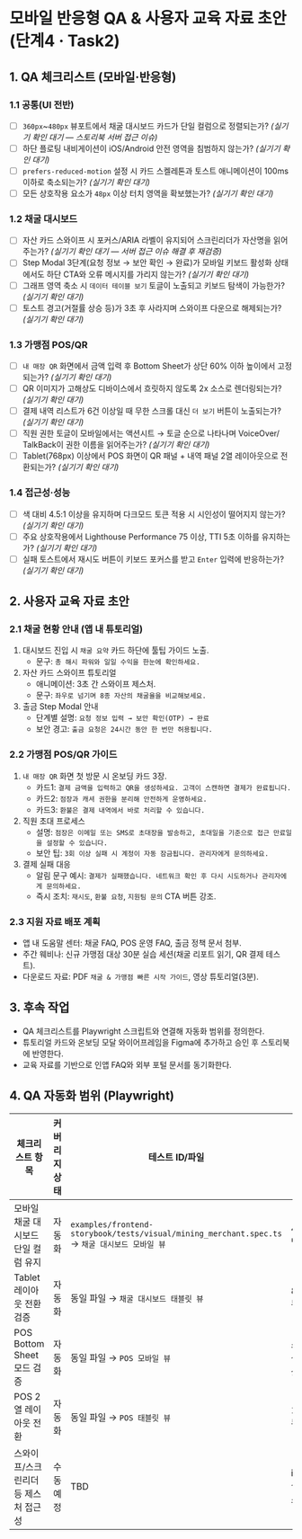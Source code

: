 # 모바일 반응형 QA & 사용자 교육 자료 초안 (단계4 · Task2)

## 1. QA 체크리스트 (모바일·반응형)

### 1.1 공통(UI 전반)
- [ ] `360px`~`480px` 뷰포트에서 채굴 대시보드 카드가 단일 컬럼으로 정렬되는가? *(실기기 확인 대기 — 스토리북 서버 접근 이슈)*
- [ ] 하단 플로팅 내비게이션이 iOS/Android 안전 영역을 침범하지 않는가? *(실기기 확인 대기)*
- [ ] `prefers-reduced-motion` 설정 시 카드 스켈레톤과 토스트 애니메이션이 100ms 이하로 축소되는가? *(실기기 확인 대기)*
- [ ] 모든 상호작용 요소가 `48px` 이상 터치 영역을 확보했는가? *(실기기 확인 대기)*

### 1.2 채굴 대시보드
- [ ] 자산 카드 스와이프 시 포커스/ARIA 라벨이 유지되어 스크린리더가 자산명을 읽어주는가? *(실기기 확인 대기 — 서버 접근 이슈 해결 후 재검증)*
- [ ] Step Modal 3단계(요청 정보 → 보안 확인 → 완료)가 모바일 키보드 활성화 상태에서도 하단 CTA와 오류 메시지를 가리지 않는가? *(실기기 확인 대기)*
- [ ] 그래프 영역 축소 시 `데이터 테이블 보기` 토글이 노출되고 키보드 탐색이 가능한가? *(실기기 확인 대기)*
- [ ] 토스트 경고(거절률 상승 등)가 3초 후 사라지며 스와이프 다운으로 해제되는가? *(실기기 확인 대기)*

### 1.3 가맹점 POS/QR
- [ ] `내 매장 QR` 화면에서 금액 입력 후 Bottom Sheet가 상단 60% 이하 높이에서 고정되는가? *(실기기 확인 대기)*
- [ ] QR 이미지가 고해상도 디바이스에서 흐릿하지 않도록 2x 소스로 렌더링되는가? *(실기기 확인 대기)*
- [ ] 결제 내역 리스트가 6건 이상일 때 무한 스크롤 대신 `더 보기` 버튼이 노출되는가? *(실기기 확인 대기)*
- [ ] 직원 권한 토글이 모바일에서는 액션시트 → 토글 순으로 나타나며 VoiceOver/ TalkBack이 권한 이름을 읽어주는가? *(실기기 확인 대기)*
- [ ] Tablet(768px) 이상에서 POS 화면이 QR 패널 + 내역 패널 2열 레이아웃으로 전환되는가? *(실기기 확인 대기)*

### 1.4 접근성·성능
- [ ] 색 대비 4.5:1 이상을 유지하며 다크모드 토큰 적용 시 시인성이 떨어지지 않는가? *(실기기 확인 대기)*
- [ ] 주요 상호작용에서 Lighthouse Performance 75 이상, TTI 5초 이하를 유지하는가? *(실기기 확인 대기)*
- [ ] 실패 토스트에서 재시도 버튼이 키보드 포커스를 받고 `Enter` 입력에 반응하는가? *(실기기 확인 대기)*

## 2. 사용자 교육 자료 초안

### 2.1 채굴 현황 안내 (앱 내 튜토리얼)
1. 대시보드 진입 시 `채굴 요약` 카드 하단에 툴팁 가이드 노출.
   - 문구: `총 해시 파워와 일일 수익을 한눈에 확인하세요.`
2. 자산 카드 스와이프 튜토리얼
   - 애니메이션: 3초 간 스와이프 제스처.
   - 문구: `좌우로 넘기며 8종 자산의 채굴율을 비교해보세요.`
3. 출금 Step Modal 안내
   - 단계별 설명: `요청 정보 입력 → 보안 확인(OTP) → 완료`
   - 보안 경고: `출금 요청은 24시간 동안 한 번만 허용됩니다.`

### 2.2 가맹점 POS/QR 가이드
1. `내 매장 QR` 화면 첫 방문 시 온보딩 카드 3장.
   - 카드1: `결제 금액을 입력하고 QR을 생성하세요. 고객이 스캔하면 결제가 완료됩니다.`
   - 카드2: `점장과 캐셔 권한을 분리해 안전하게 운영하세요.`
   - 카드3: `환불은 결제 내역에서 바로 처리할 수 있습니다.`
2. 직원 초대 프로세스
   - 설명: `점장은 이메일 또는 SMS로 초대장을 발송하고, 초대일을 기준으로 접근 만료일을 설정할 수 있습니다.`
   - 보안 팁: `3회 이상 실패 시 계정이 자동 잠금됩니다. 관리자에게 문의하세요.`
3. 결제 실패 대응
   - 알림 문구 예시: `결제가 실패했습니다. 네트워크 확인 후 다시 시도하거나 관리자에게 문의하세요.`
   - 즉시 조치: `재시도`, `환불 요청`, `지원팀 문의` CTA 버튼 강조.

### 2.3 지원 자료 배포 계획
- 앱 내 도움말 센터: 채굴 FAQ, POS 운영 FAQ, 출금 정책 문서 첨부.
- 주간 웨비나: 신규 가맹점 대상 30분 실습 세션(채굴 리포트 읽기, QR 결제 테스트).
- 다운로드 자료: PDF `채굴 & 가맹점 빠른 시작 가이드`, 영상 튜토리얼(3분).

## 3. 후속 작업
- QA 체크리스트를 Playwright 스크립트와 연결해 자동화 범위를 정의한다.
- 튜토리얼 카드와 온보딩 모달 와이어프레임을 Figma에 추가하고 승인 후 스토리북에 반영한다.
- 교육 자료를 기반으로 인앱 FAQ와 외부 포털 문서를 동기화한다.

## 4. QA 자동화 범위 (Playwright)
| 체크리스트 항목 | 커버리지 상태 | 테스트 ID/파일 | 비고 |
| --- | --- | --- | --- |
| 모바일 채굴 대시보드 단일 컬럼 유지 | 자동화 | `examples/frontend-storybook/tests/visual/mining_merchant.spec.ts` → `채굴 대시보드 모바일 뷰` | 430x920 스냅샷 비교 |
| Tablet 레이아웃 전환 검증 | 자동화 | 동일 파일 → `채굴 대시보드 태블릿 뷰` | 834x1024 뷰포트 |
| POS Bottom Sheet 모드 검증 | 자동화 | 동일 파일 → `POS 모바일 뷰` | 스토리북 구성요소 스냅샷 |
| POS 2열 레이아웃 전환 | 자동화 | 동일 파일 → `POS 태블릿 뷰` | 1024x900 뷰포트 |
| 스와이프/스크린리더 등 제스처 접근성 | 수동 예정 | TBD | iOS/Android 실제 기기 테스트 필요 |
